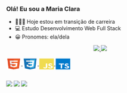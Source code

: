 ### Olá! Eu sou a Maria Clara

- 🤸🏻‍♀️ Hoje estou em transição de carreira
- 💻 Estudo Desenvolvimento Web Full Stack
- 😀 Pronomes: ela/dela

<div align="center">
  <a href="https://github.com/mariaclaratabosa">
  <img height="180em" src="https://github-readme-stats.vercel.app/api?username=mariaclaratabosa&show_icons=true&theme=monokai&include_all_commits=true&count_private=true"/>
  <img height="180em" src="https://github-readme-stats.vercel.app/api/top-langs/?username=mariaclaratabosa&layout=compact&langs_count=7&theme=monokai"/>
</div>
<div style="display: inline_block"><br>
  <img align="center" alt="MC-HTML" height="30" width="40" src="https://raw.githubusercontent.com/devicons/devicon/master/icons/html5/html5-original.svg">
  <img align="center" alt="MC-CSS" height="30" width="40" src="https://raw.githubusercontent.com/devicons/devicon/master/icons/css3/css3-original.svg">
  <img align="center" alt="MC-Js" height="30" width="40" src="https://raw.githubusercontent.com/devicons/devicon/master/icons/javascript/javascript-plain.svg">
  <img align="center" alt="MC-Ts" height="30" width="40" src="https://raw.githubusercontent.com/devicons/devicon/master/icons/typescript/typescript-plain.svg">
 
 ##
 
 <div> 
   <a href="https://www.linkedin.com/in/maria-clara-tabosa/" target="_blank"><img src="https://img.shields.io/badge/-LinkedIn-%230077B5?style=for-the-badge&logo=linkedin&logoColor=white" target="_blank"></a> 
 <a href = "mailto:mariaclaratabosa@outlook.com"><img src="https://img.shields.io/badge/Microsoft_Outlook-0078D4?style=for-the-badge&logo=microsoft-outlook&logoColor=white"></a>
  <a href="https://instagram.com/mariaclaratabosa_" target="_blank"><img src="https://img.shields.io/badge/-Instagram-%23E4405F?style=for-the-badge&logo=instagram&logoColor=white" target="_blank"></a>
 
</div>
 
